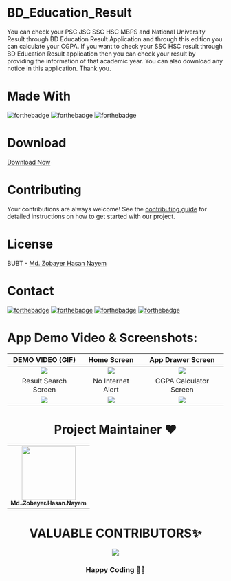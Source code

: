 # BD_Education_Result

You can check your PSC JSC SSC HSC MBPS and National University Result through BD Education Result Application and through this edition you can calculate your CGPA.
If you want to check your SSC HSC result through BD Education Result application then you can check your result by providing the information of that academic year.
You can also download any notice in this application. Thank you.

# Made With
![forthebadge](https://img.shields.io/badge/Android_Studio-5C2D91?style=for-the-badge&logo=android%20studio&logoColor=white)
![forthebadge](https://img.shields.io/badge/Firebase-00000F?style=for-the-badge&logo=firebase&logoColor=white)
![forthebadge](https://img.shields.io/badge/Java-5C2D91?style=for-the-badge&logo=java&logoColor=white)


# Download
[Download Now](https://codeload.github.com/zobayerdev/BD_Education_Result/zip/refs/heads/main)

# Contributing
Your contributions are always welcome! See the [contributing guide](CONTRIBUTING.md) for detailed instructions on how to get started with our project.

# License
BUBT - [Md. Zobayer Hasan Nayem](https://github.com/zobayerdev/)

# Contact
[![forthebadge](https://img.shields.io/badge/Gmail-D14836?style=for-the-badge&logo=gmail&logoColor=white)](https://mail.google.com/mail/?view=cm&fs=1&to=zobayer.dev@gmail.com)
[![forthebadge](https://img.shields.io/badge/Facebook-D14836?style=for-the-badge&logo=facebook&logoColor=white)](https://www.facebook.com/zobayerdev/)
[![forthebadge](https://img.shields.io/badge/LinkedIn-D14836?style=for-the-badge&logo=linkedin&logoColor=white)](https://www.linkedin.com/in/zobayerdev/)
[![forthebadge](https://img.shields.io/badge/Instagram-D14836?style=for-the-badge&logo=instagram&logoColor=white)](https://www.instagram.com/zobayerdev/)


# App Demo Video & Screenshots:

| DEMO VIDEO (GIF) | Home Screen |  App Drawer Screen | 
| :---:       |    :----:   | :----:   | 
| <img src="https://user-images.githubusercontent.com/74914169/195452065-24b3df92-aafe-4e83-ac98-ce5611b210bb.gif" >       |  <img src="https://user-images.githubusercontent.com/74914169/189493485-16744e32-a81b-447b-869b-0bbdba2fd4cf.jpg" >     |  <img src="https://user-images.githubusercontent.com/74914169/189493488-a86c43b3-6407-4be8-9261-176213a90e9b.jpg" >  |
| Result Search Screen | No Internet Alert |  CGPA Calculator Screen | 
| <img src="https://user-images.githubusercontent.com/74914169/189493487-6e151eb5-3e75-42c7-a4df-96d84e4b5b72.jpg" >      |  <img src="https://user-images.githubusercontent.com/74914169/189493489-7eb706f4-bff0-41da-98f4-05fbe028f7d0.jpg" >    |  <img src="https://user-images.githubusercontent.com/74914169/189493481-49f3a2c7-41c8-428e-a656-331ee0a66d35.jpg" >  |




<h1 align=center> Project Maintainer ❤️ </h1>
<p align="center">
<table align="center">
  <tbody><tr>
     <td align="center"><a href="https://github.com/zobayerdev"><img alt="" src="https://avatars.githubusercontent.com/zobayerdev" width="125px;"><br><sub><b> Md. Zobayer Hasan Nayem </b></sub></a><br></td> </a></td>

</tbody></table>


<h1 align=center>VALUABLE CONTRIBUTORS✨</h1>
<p align="center">
  
	
<a href="https://github.com/zobayerdev/BD_Education_Result/graphs/contributors">
  <img src="https://contrib.rocks/image?repo=zobayerdev/BD_Education_Result" />
</a>
</p>
<h3 align="center"> Happy Coding 👨‍💻 </h3>


